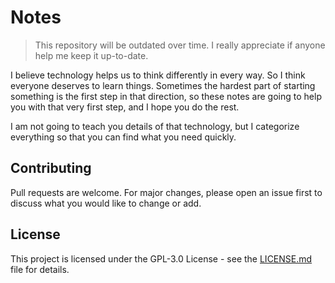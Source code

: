 # Notes

> This repository will be outdated over time. I really appreciate if anyone help me keep it up-to-date.

I believe technology helps us to think differently in every way. So I think everyone deserves to learn things. Sometimes the hardest part of starting something is the first step in that direction, so these notes are going to help you with that very first step, and I hope you do the rest.

I am not going to teach you details of that technology, but I categorize everything so that you can find what you need quickly.

## Contributing
Pull requests are welcome. For major changes, please open an issue first to discuss what you would like to change or add.

## License
This project is licensed under the GPL-3.0 License - see the [LICENSE.md](./LICENSE) file for details.
